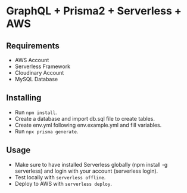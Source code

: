 # GraphQL + Prisma2 + Serverless + AWS

## Requirements

* AWS Account
* Serverless Framework
* Cloudinary Account
* MySQL Database

## Installing

- Run ``` npm install ```.
- Create a database and import db.sql file to create tables.
- Create env.yml following env.example.yml and fill variables. 
- Run  ``` npx prisma generate ```.


## Usage

- Make sure to have installed Serverless globally (npm install -g serverless) and login with your account (serverless login).
- Test locally with ``` serverless offline ```.
- Deploy to AWS with ``` serverless deploy ```.



